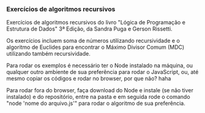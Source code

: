 ### Exercícios de algoritmos recursivos

Exercícios de algoritmos recursivos do livro "Lógica de Programação e Estrutura de Dados" 3ª Edição, da Sandra Puga e Gerson Rissetti.

Os exercícios incluem soma de números utilizando recursividade e o algoritmo de Euclides para encontrar o Máximo Divisor Comum (MDC) utilizando também recursividade.

Para rodar os exemplos é necessário ter o Node instalado na máquina, ou qualquer outro ambiente de sua preferência para rodar o JavaScript, ou, até mesmo copiar os códigos e rodar no browser, por que não? haha

Para rodar fora do browser, faça download do Node e instale (se não tiver instalado) e do repositório, entre na pasta e em seguida rode o comando "node 'nome do arquivo.js'" para rodar o algoritmo de sua preferência.